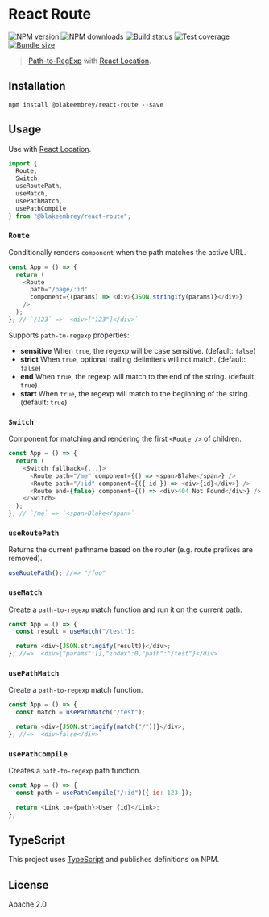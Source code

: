 # React Route

[![NPM version][npm-image]][npm-url]
[![NPM downloads][downloads-image]][downloads-url]
[![Build status][travis-image]][travis-url]
[![Test coverage][coveralls-image]][coveralls-url]
[![Bundle size][bundlephobia-image]][bundlephobia-url]

> [Path-to-RegExp](https://github.com/pillarjs/path-to-regexp) with [React Location](https://github.com/blakeembrey/react-location).

## Installation

```
npm install @blakeembrey/react-route --save
```

## Usage

Use with [React Location](https://github.com/blakeembrey/react-location).

```js
import {
  Route,
  Switch,
  useRoutePath,
  useMatch,
  usePathMatch,
  usePathCompile,
} from "@blakeembrey/react-route";
```

### `Route`

Conditionally renders `component` when the path matches the active URL.

```js
const App = () => {
  return (
    <Route
      path="/page/:id"
      component={(params) => <div>{JSON.stringify(params)}</div>}
    />
  );
}; // `/123` => `<div>["123"]</div>`
```

Supports `path-to-regexp` properties:

- **sensitive** When `true`, the regexp will be case sensitive. (default: `false`)
- **strict** When `true`, optional trailing delimiters will not match. (default: `false`)
- **end** When `true`, the regexp will match to the end of the string. (default: `true`)
- **start** When `true`, the regexp will match to the beginning of the string. (default: `true`)

### `Switch`

Component for matching and rendering the first `<Route />` of children.

```js
const App = () => {
  return (
    <Switch fallback={...}>
      <Route path="/me" component={() => <span>Blake</span>} />
      <Route path="/:id" component={({ id }) => <div>{id}</div>} />
      <Route end={false} component={() => <div>404 Not Found</div>} />
    </Switch>
  );
}; // `/me` => `<span>Blake</span>`
```

### `useRoutePath`

Returns the current pathname based on the router (e.g. route prefixes are removed).

```js
useRoutePath(); //=> "/foo"
```

### `useMatch`

Create a `path-to-regexp` match function and run it on the current path.

```js
const App = () => {
  const result = useMatch("/test");

  return <div>{JSON.stringify(result)}</div>;
}; //=> `<div>{"params":[],"index":0,"path":"/test"}</div>`
```

### `usePathMatch`

Create a `path-to-regexp` match function.

```js
const App = () => {
  const match = usePathMatch("/test");

  return <div>{JSON.stringify(match("/"))}</div>;
}; //=> `<div>false</div>`
```

### `usePathCompile`

Creates a `path-to-regexp` path function.

```js
const App = () => {
  const path = usePathCompile("/:id")({ id: 123 });

  return <Link to={path}>User {id}</Link>;
};
```

## TypeScript

This project uses [TypeScript](https://github.com/Microsoft/TypeScript) and publishes definitions on NPM.

## License

Apache 2.0

[npm-image]: https://img.shields.io/npm/v/@blakeembrey/react-route.svg?style=flat
[npm-url]: https://npmjs.org/package/@blakeembrey/react-route
[downloads-image]: https://img.shields.io/npm/dm/@blakeembrey/react-route.svg?style=flat
[downloads-url]: https://npmjs.org/package/@blakeembrey/react-route
[travis-image]: https://img.shields.io/travis/blakeembrey/react-route.svg?style=flat
[travis-url]: https://travis-ci.org/blakeembrey/react-route
[coveralls-image]: https://img.shields.io/coveralls/blakeembrey/react-route.svg?style=flat
[coveralls-url]: https://coveralls.io/r/blakeembrey/react-route?branch=master
[bundlephobia-image]: https://img.shields.io/bundlephobia/minzip/@blakeembrey/react-route.svg
[bundlephobia-url]: https://bundlephobia.com/result?p=@blakeembrey/react-route
